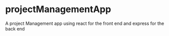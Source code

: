 # projectManagementApp
A project Management app using react for the front end and express for the back end
